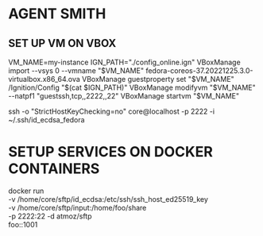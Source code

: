 # AGENT SMITH

## SET UP VM ON VBOX
VM_NAME=my-instance
IGN_PATH="./config_online.ign"
VBoxManage import --vsys 0 --vmname "$VM_NAME" fedora-coreos-37.20221225.3.0-virtualbox.x86_64.ova
VBoxManage guestproperty set "$VM_NAME" /Ignition/Config "$(cat $IGN_PATH)"
VBoxManage modifyvm "$VM_NAME" --natpf1 "guestssh,tcp,,2222,,22"
VBoxManage startvm "$VM_NAME"

ssh -o "StrictHostKeyChecking=no" core@localhost -p 2222 -i ~/.ssh/id_ecdsa_fedora

# SETUP SERVICES ON DOCKER CONTAINERS
docker run \
-v /home/core/sftp/id_ecdsa:/etc/ssh/ssh_host_ed25519_key \
-v /home/core/sftp/input:/home/foo/share \
-p 2222:22 -d atmoz/sftp \
foo::1001